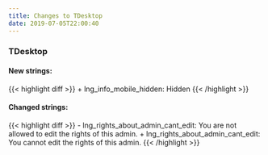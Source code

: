 ```yaml
---
title: Changes to TDesktop
date: 2019-07-05T22:00:40
---
```

<h3>TDesktop</h3>
<h4>New strings:</h4>
{{< highlight diff >}}
+ lng_info_mobile_hidden: Hidden
{{< /highlight >}}

<h4>Changed strings:</h4>
{{< highlight diff >}}
- lng_rights_about_admin_cant_edit: You are not allowed to edit the rights of this admin.
+ lng_rights_about_admin_cant_edit: You cannot edit the rights of this admin.
{{< /highlight >}}
